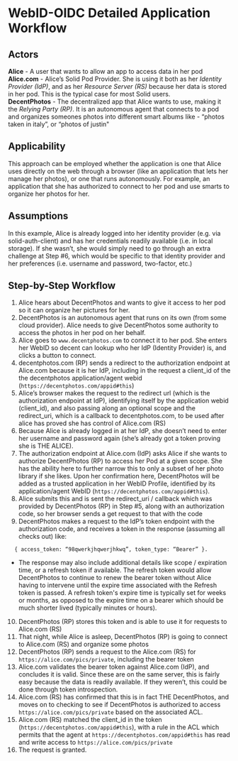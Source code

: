 # WebID-OIDC Detailed Application Workflow

## Actors
**Alice** - A user that wants to allow an app to access data in her pod  
**Alice.com** - Alice’s Solid Pod Provider. She is using it both as her *Identity Provider (IdP)*, and as her *Resource Server (RS)* because her data is stored in her pod. This is the typical case for most Solid users.  
**DecentPhotos** - The decentralized app that Alice wants to use, making it the *Relying Party (RP)*. It is an autonomous agent that connects to a pod and organizes someones photos into different smart albums like - “photos taken in italy”, or “photos of justin"  

## Applicability
This approach can be employed whether the application is one that Alice uses directly on the web through a browser (like an application that lets her manage her photos), or one that runs autonomously. For example, an application that she has authorized to connect to her pod and use smarts to organize her photos for her.

## Assumptions
In this example, Alice is already logged into her identity provider (e.g. via solid-auth-client) and has her credentials readily available (i.e. in local storage). If she wasn’t, she would simply need to go through an extra challenge at Step #6, which would be specific to that identity provider and her preferences (i.e. username and password, two-factor, etc.)

## Step-by-Step Workflow
1. Alice hears about DecentPhotos and wants to give it access to her pod so it can organize her pictures for her.
2. DecentPhotos is an autonomous agent that runs on its own (from some cloud provider). Alice needs to give DecentPhotos some authority to access the photos in her pod on her behalf.
3. Alice goes to `www.decentphotos.com` to connect it to her pod. She enters her WebID so decent can lookup who her IdP (Identity Provider) is, and clicks a button to connect.
4. decentphotos.com (RP) sends a redirect to the authorization endpoint at Alice.com because it is her IdP, including in the request a client_id of the the decentphotos application/agent webid (`https://decentphotos.com/appid#this`)
5. Alice’s browser makes the request to the redirect url (which is the authorization endpoint at IdP), identifying itself by the application webid (client_id), and also passing along an optional scope and the redirect_uri, which is a callback to decentphotos.com, to be used after alice has proved she has control of Alice.com (RS)
6. Because Alice is already logged in at her IdP, she doesn’t need to enter her username and password again (she’s already got a token proving she is THE ALICE).
7. The authorization endpoint at Alice.com (IdP) asks Alice if she wants to authorize DecentPhotos (RP) to access her Pod at a given scope. She has the ability here to further narrow this to only a subset of her photo library if she likes. Upon her confirmation here, DecentPhotos will be added as a trusted application in her WebID Profile, identified by its application/agent WebID (`https://decentphotos.com/appid#this`).
8. Alice submits this and is sent the redirect_uri / callback which was provided by DecentPhotos (RP) in Step #5, along with an authorization code, so her browser sends a get request to that with the code
9. DecentPhotos makes a request to the IdP’s token endpoint with the authorization code, and receives a token in the response (assuming all checks out) like:  
```
  { access_token: “98qwerkjhqwerjhkwq”, token_type: “Bearer” }.
```
  - The response may also include additional details like scope / expiration time, or a refresh token if available. The refresh token would allow DecentPhotos to continue to renew the bearer token without Alice having to intervene until the expire time associated with the Refresh token is passed. A refresh token's expire time is typically set for weeks or months, as opposed to the expire time on a bearer which should be much shorter lived (typically minutes or hours).

10. DecentPhotos (RP) stores this token and is able to use it for requests to Alice.com (RS)
11. That night, while Alice is asleep, DecentPhotos (RP) is going to connect to Alice.com (RS) and organize some photos
12. DecentPhotos (RP) sends a request to the Alice.com (RS) for `https://alice.com/pics/private`, including the bearer token
13. Alice.com validates the bearer token against Alice.com (IdP), and concludes it is valid. Since these are on the same server, this is fairly easy because the data is readily available. If they weren’t, this could be done through token introspection.
14. Alice.com (RS) has confirmed that this is in fact THE DecentPhotos, and moves on to checking to see if DecentPhotos is authorized to access `https://alice.com/pics/private` based on the associated ACL.
15. Alice.com (RS) matched the client_id in the token (`https://decentphotos.com/appid#this`), with a rule in the ACL which permits that the agent at `https://decentphotos.com/appid#this` has read and write access to `https://alice.com/pics/private`
16. The request is granted.
